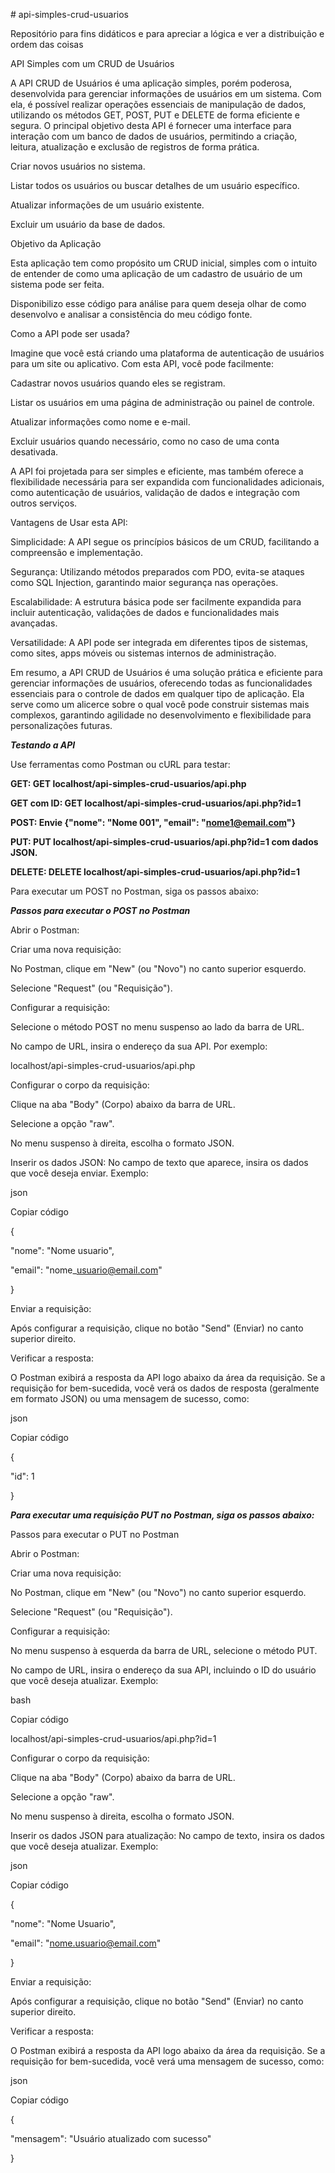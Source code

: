 \# api-simples-crud-usuarios

Repositório para fins didáticos e para apreciar a lógica e ver a distribuição e ordem das coisas

API Simples com um CRUD de Usuários

A API CRUD de Usuários é uma aplicação simples, porém poderosa, desenvolvida para gerenciar informações de usuários em um sistema. Com ela, é possível realizar operações essenciais de manipulação de dados, utilizando os métodos GET, POST, PUT e DELETE de forma eficiente e segura. O principal objetivo desta API é fornecer uma interface para interação com um banco de dados de usuários, permitindo a criação, leitura, atualização e exclusão de registros de forma prática.

Criar novos usuários no sistema.

Listar todos os usuários ou buscar detalhes de um usuário específico.

Atualizar informações de um usuário existente.

Excluir um usuário da base de dados.

Objetivo da Aplicação

Esta aplicação tem como propósito um CRUD inicial, simples com o intuito de entender de como uma aplicação de um cadastro de usuário de um sistema pode ser feita.

Disponibilizo esse código para análise para quem deseja olhar de como desenvolvo e analisar a consistência do meu código fonte.

Como a API pode ser usada?

Imagine que você está criando uma plataforma de autenticação de usuários para um site ou aplicativo. Com esta API, você pode facilmente:

Cadastrar novos usuários quando eles se registram.

Listar os usuários em uma página de administração ou painel de controle.

Atualizar informações como nome e e-mail.

Excluir usuários quando necessário, como no caso de uma conta desativada.

A API foi projetada para ser simples e eficiente, mas também oferece a flexibilidade necessária para ser expandida com funcionalidades adicionais, como autenticação de usuários, validação de dados e integração com outros serviços.

Vantagens de Usar esta API:

Simplicidade: A API segue os princípios básicos de um CRUD, facilitando a compreensão e implementação.

Segurança: Utilizando métodos preparados com PDO, evita-se ataques como SQL Injection, garantindo maior segurança nas operações.

Escalabilidade: A estrutura básica pode ser facilmente expandida para incluir autenticação, validações de dados e funcionalidades mais avançadas.

Versatilidade: A API pode ser integrada em diferentes tipos de sistemas, como sites, apps móveis ou sistemas internos de administração.

Em resumo, a API CRUD de Usuários é uma solução prática e eficiente para gerenciar informações de usuários, oferecendo todas as funcionalidades essenciais para o controle de dados em qualquer tipo de aplicação. Ela serve como um alicerce sobre o qual você pode construir sistemas mais complexos, garantindo agilidade no desenvolvimento e flexibilidade para personalizações futuras.



***Testando a API***

Use ferramentas como Postman ou cURL para testar:

**GET: GET localhost/api-simples-crud-usuarios/api.php**

**GET com ID: GET localhost/api-simples-crud-usuarios/api.php?id=1**

**POST: Envie {"nome": "Nome 001", "email": "nome1@email.com"}**

**PUT: PUT localhost/api-simples-crud-usuarios/api.php?id=1 com dados JSON.**

**DELETE: DELETE localhost/api-simples-crud-usuarios/api.php?id=1**

Para executar um POST no Postman, siga os passos abaixo:

***Passos para executar o POST no Postman***

Abrir o Postman:

Criar uma nova requisição:

No Postman, clique em "New" (ou "Novo") no canto superior esquerdo.

Selecione "Request" (ou "Requisição").

Configurar a requisição:

Selecione o método POST no menu suspenso ao lado da barra de URL.

No campo de URL, insira o endereço da sua API. Por exemplo:


localhost/api-simples-crud-usuarios/api.php

Configurar o corpo da requisição:

Clique na aba "Body" (Corpo) abaixo da barra de URL.

Selecione a opção "raw".

No menu suspenso à direita, escolha o formato JSON.

Inserir os dados JSON: No campo de texto que aparece, insira os dados que você deseja enviar. Exemplo:

json

Copiar código

{

"nome": "Nome usuario",

"email": "nome\_usuario@email.com"

}

Enviar a requisição:

Após configurar a requisição, clique no botão "Send" (Enviar) no canto superior direito.

Verificar a resposta:

O Postman exibirá a resposta da API logo abaixo da área da requisição. Se a requisição for bem-sucedida, você verá os dados de resposta (geralmente em formato JSON) ou uma mensagem de sucesso, como:

json

Copiar código

{

"id": 1

}



***Para executar uma requisição PUT no Postman, siga os passos abaixo:***

Passos para executar o PUT no Postman

Abrir o Postman:

Criar uma nova requisição:

No Postman, clique em "New" (ou "Novo") no canto superior esquerdo.

Selecione "Request" (ou "Requisição").

Configurar a requisição:

No menu suspenso à esquerda da barra de URL, selecione o método PUT.

No campo de URL, insira o endereço da sua API, incluindo o ID do usuário que você deseja atualizar. Exemplo:

bash

Copiar código

localhost/api-simples-crud-usuarios/api.php?id=1

Configurar o corpo da requisição:

Clique na aba "Body" (Corpo) abaixo da barra de URL.

Selecione a opção "raw".

No menu suspenso à direita, escolha o formato JSON.

Inserir os dados JSON para atualização: No campo de texto, insira os dados que você deseja atualizar. Exemplo:

json

Copiar código

{

"nome": "Nome Usuario",

"email": "nome.usuario@email.com"

}

Enviar a requisição:

Após configurar a requisição, clique no botão "Send" (Enviar) no canto superior direito.

Verificar a resposta:

O Postman exibirá a resposta da API logo abaixo da área da requisição. Se a requisição for bem-sucedida, você verá uma mensagem de sucesso, como:

json

Copiar código

{

"mensagem": "Usuário atualizado com sucesso"

}
